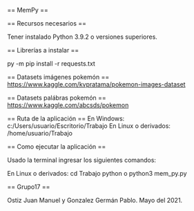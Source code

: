 == MemPy ==

== Recursos necesarios ==

Tener instalado Python 3.9.2 o versiones superiores.

== Librerías a instalar ==

py -m pip install -r requests.txt

== Datasets imágenes pokemón ==
https://www.kaggle.com/kvpratama/pokemon-images-dataset

== Datasets palábras pokemón ==
https://www.kaggle.com/abcsds/pokemon

== Ruta de la aplicación ==
En Windows:
c:/Users/usuario/Escritorio/Trabajo
En Linux o derivados:
/home/usuario/Trabajo

== Como ejecutar la aplicación ==

Usado la terminal ingresar los siguientes comandos:

En Linux o derivados:
cd Trabajo
python o python3 mem_py.py

== Grupo17 ==

Ostiz Juan Manuel y Gonzalez Germán Pablo.
Mayo del 2021.
